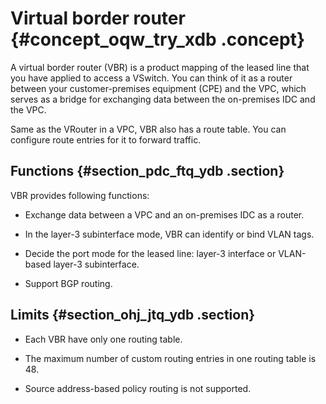 # Virtual border router {#concept_oqw_try_xdb .concept}

A virtual border router \(VBR\) is a product mapping of the leased line that you have applied to access a VSwitch. You can think of it as a router between your customer-premises equipment \(CPE\) and the VPC, which serves as a bridge for exchanging data between the on-premises IDC and the VPC.

Same as the VRouter in a VPC, VBR also has a route table. You can configure route entries for it to forward traffic.

## Functions {#section_pdc_ftq_ydb .section}

VBR provides following functions:

-   Exchange data between a VPC and an on-premises IDC as a router.

-   In the layer-3 subinterface mode, VBR can identify or bind VLAN tags.

-   Decide the port mode for the leased line: layer-3 interface or VLAN-based layer-3 subinterface.

-   Support BGP routing.


## Limits {#section_ohj_jtq_ydb .section}

-   Each VBR have only one routing table.

-   The maximum number of custom routing entries in one routing table is 48.

-   Source address-based policy routing is not supported.


